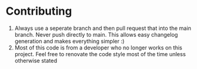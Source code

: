 # Contributing
1. Always use a seperate branch and then pull request that into the main branch. Never push directly to main. This allows easy changelog generation and makes everything simpler :)
2. Most of this code is from a developer who no longer works on this project. Feel free to renovate the code style most of the time unless otherwise stated
